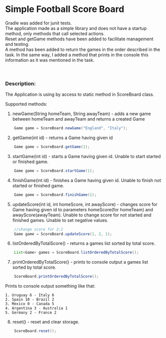 # Simple Football Score Board

Gradle was added for junit tests.
</br>
The application made as a simple library and does not have a startup method, only methods that call selected actions.
</br>
Reset and getGame methods have been added to facilitate management and testing.
</br>
A method has been added to return the games in the order described in the task. In the same way, I added a method that prints in the console this information as it was mentioned in the task.
</br>
</br>
</br>

### Description: ###

The Application is using by access to static method in ScoreBoard class.
</br>

Supported methods:
1. newGame(String homeTeam, String awayTeam) - adds a new game between homeTeam and awayTeam and returns a created Game
~~~java
    Game game = ScoreBoard.newGame("England", "Italy");
~~~
2. getGame(int id) - returns a Game having given id
~~~java
    Game game = ScoreBoard.getGame(1);
~~~
3. startGame(int id) - starts a Game having given id. Unable to start started or finished game.
~~~java
    Game game = ScoreBoard.startGame(1);
~~~
4. finishGame(int id) - finishes a Game having given id. Unable to finish not started or finished game.
~~~java
    Game game = ScoreBoard.finishGame(1);
~~~
5. updateScore(int id, int homeScore, int awayScore) - changes score for Game having given id to parameters homeScore(for homeTeam) and awayScore(awayTeam). Unable to change score for not started and finished games. Unable to set negative values.
~~~java
    //change score for 2:1
    Game game = ScoreBoard.updateScore(1, 2, 1);
~~~
6. listOrderedByTotalScore() - returns a games list sorted by total score.
~~~java
    List<Game> games = ScoreBoard.listOrderedByTotalScore();
~~~
7. printOrderedByTotalScore() - prints to console output a games list sorted by total score.
~~~java
    ScoreBoard.printOrderedByTotalScore();
~~~
Prints to console output something like that:
~~~
1. Uruguay 6 - Italy 6
2. Spain 10 - Brazil 2
3. Mexico 0 - Canada 5
4. Argentina 3 - Australia 1
5. Germany 2 - France 2
~~~
8. reset() - reset and clear storage.
~~~java
    ScoreBoard.reset();
~~~